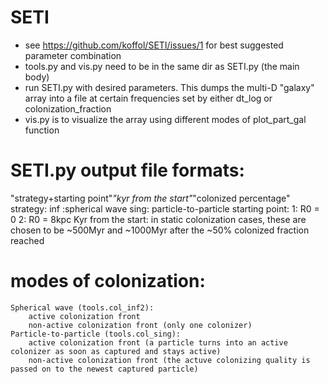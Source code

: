 # SETI
- see https://github.com/koffol/SETI/issues/1 for best suggested parameter combination
- tools.py and vis.py need to be in the same dir as SETI.py (the main body)
- run SETI.py with desired parameters. This dumps the multi-D "galaxy" array into a file at certain frequencies set by either dt_log or colonization_fraction
- vis.py is to visualize the array using different modes of plot_part_gal function

# SETI.py output file formats:
"strategy+starting point"_"kyr from the start"_"colonized percentage"
strategy: inf :spherical wave
          sing: particle-to-particle
starting point: 1: R0 = 0
                2: R0 = 8kpc
Kyr from the start: in static colonization cases, these are chosen to be 
                    ~500Myr and ~1000Myr after the ~50% colonized fraction reached

# modes of colonization:
    Spherical wave (tools.col_inf2):
        active colonization front
        non-active colonization front (only one colonizer)
    Particle-to-particle (tools.col_sing):
        active colonization front (a particle turns into an active colonizer as soon as captured and stays active) 
        non-active colonization front (the actuve colonizing quality is passed on to the newest captured particle)
